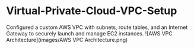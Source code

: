 # Virtual-Private-Cloud-VPC-Setup
Configured a custom AWS VPC with subnets, route tables, and an Internet Gateway to securely launch and manage EC2 instances.
![AWS VPC Architecture](images/AWS VPC Architecture.png)
